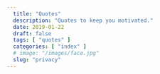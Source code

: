 ```yaml
---
  title: "Quotes"
  description: "Quotes to keep you motivated."
  date: 2019-01-22
  draft: false
  tags: [ "quotes" ]
  categories: [ "index" ]
  # image: "/images/face.jpg"
  slug: "privacy"
---
```

